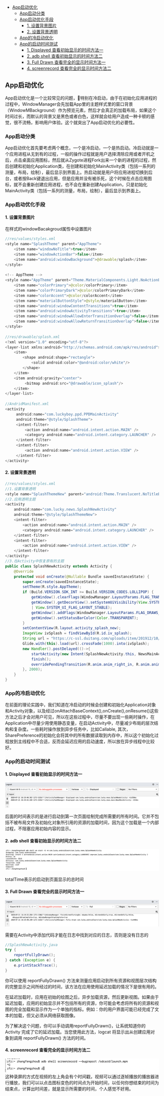 - [App启动优化](#app启动优化)
  - [App启动分类](#app启动分类)
  - [App启动优化手段](#app启动优化手段)
    - [1. 设置背景图片](#1-设置背景图片)
    - [2. 设置背景透明](#2-设置背景透明)
  - [App的冷启动优化](#app的冷启动优化)
  - [App的启动时间测试](#app的启动时间测试)
    - [1. Displayed 查看初始显示的时间方法一](#1-displayed-查看初始显示的时间方法一)
    - [2. adb shell 查看初始显示的时间方法二](#2-adb-shell-查看初始显示的时间方法二)
    - [3. Full Drawn 查看完全的显示时间方法一](#3-full-drawn-查看完全的显示时间方法一)
    - [4. screenrecord 查看完全的显示时间方法二](#4-screenrecord-查看完全的显示时间方法二)
## App启动优化
App启动优化是一个比较常见的问题，特别在冷启动，由于在初始化应用进程的过程中，WindowManager会先加载App里的主题样式里的窗口背景（WindowMBackground）作为预览元素，然后才会真正的加载布局，如果这个时间过长，而默认的背景又是黑色或者白色，这样就会给用户造成一种卡顿的感觉，很不流畅，影响用户体验。这个就突出了App启动优化的必要性。
### App启动分类
App启动优化首先要考虑两个概念，一个是冷启动，一个是热启动。冷启动就是一个应用进程从无到有的过程，一般的操作过程就是用户选择清除应用或者开机之后，点击桌面应用图标，然后就从Zygote进程Fork出来一个新的进程的过程，然后创建和初始化Application类，在创建和初始化MainActivity类（包括一系列的测量，布局，绘制），最后显示到界面上。热启动就是用户将应用进程切换到后台，或者按Back键退出应用，但是应用并没有被杀死，这个时候在点击应用图标，就不会重新创建应用进程，也不会在重新创建Application，只是初始化MainActivity类（包括一系列的测量，布局，绘制），最后显示到界面上。
### App启动优化手段
#### 1. 设置背景图片
在样式的windowBacakgroud属性中设置图片
```java
//res/values/styles.xml
<style name="SplashTheme" parent="AppTheme">
    <item name="windowNoTitle">true</item>
    <item name="windowActionBar">false</item>
    <item name="android:windowBackground">@drawable/splash</item>
</style>

<!-- AppTheme -->
<style name="AppTheme" parent="Theme.MaterialComponents.Light.NoActionBar">
    <item name="colorPrimary">@color/colorPrimary</item>
    <item name="colorPrimaryDark">@color/colorPrimaryDark</item>
    <item name="colorAccent">@color/colorAccent</item>
    <item name="materialButtonStyle">@style/materialButton</item>
    <item name="android:windowContentTransitions">true</item>
    <item name="android:windowActivityTransitions">true</item>
    <item name="android:windowAllowEnterTransitionOverlap">false</item>
    <item name="android:windowAllowReturnTransitionOverlap">false</item>
</style>

//res/drawable/splash.xml
<?xml version="1.0" encoding="utf-8"?>
<layer-list xmlns:android="http://schemas.android.com/apk/res/android">
    <item>
        <shape android:shape="rectangle">
            <solid android:color="@android:color/white"/>
        </shape>
    </item>
    <item android:gravity="center">
         <bitmap android:src="@drawable/icon_splash"/>
    </item>
</layer-list>

//AndridManifest.xml
<activity
     android:name="com.luckyboy.ppd.PPDMainActivity"
     android:theme="@style/SplashTheme">
     <intent-filter>
         <action android:name="android.intent.action.MAIN" />
         <category android:name="android.intent.category.LAUNCHER" />
     </intent-filter>
     <intent-filter>
         <action android:name="android.intent.action.VIEW" />
     </intent-filter>
</activity>
```
#### 2. 设置背景透明
```java
//res/values/styles.xml
//1.设置背景透明
<style name="SplashThemeNew" parent="android:Theme.Translucent.NoTitleBar.Fullscreen"/>
//2.应用透明主题
<activity
    android:name="com.lucky.news.SplashNewActivity"
    android:theme="@style/SplashThemeNew">
    <intent-filter>
        <action android:name="android.intent.action.MAIN" />
        <category android:name="android.intent.category.LAUNCHER" />
    </intent-filter>
    <intent-filter>
        <action android:name="android.intent.action.VIEW" />
    </intent-filter>
</activity>
//3.在Activity中恢复原有的主题
public class SplashNewActivity extends Activity {
    @Override
    protected void onCreate(@Nullable Bundle savedInstanceState) {
        super.onCreate(savedInstanceState);
        setTheme(R.style.AppTheme);
        if (Build.VERSION.SDK_INT >= Build.VERSION_CODES.LOLLIPOP) {
            getWindow().clearFlags(WindowManager.LayoutParams.FLAG_TRANSLUCENT_STATUS);
            getWindow().getDecorView().setSystemUiVisibility(View.SYSTEM_UI_FLAG_LAYOUT_FULLSCREEN 
            | View.SYSTEM_UI_FLAG_LAYOUT_STABLE);
            getWindow().addFlags(WindowManager.LayoutParams.FLAG_DRAWS_SYSTEM_BAR_BACKGROUNDS);
            getWindow().setStatusBarColor(Color.TRANSPARENT);
        }
        setContentView(R.layout.activity_splash_new);
        ImageView ivSplash = findViewById(R.id.iv_splash);
        String url = "https://c-ssl.duitang.com/uploads/item/201912/10/20191210095337_3ZmyK.jpeg";
        Glide.with(this).load(url).crossFade(1000).into(ivSplash);
        new Handler().postDelayed(()->{
            startActivity(new Intent(SplashNewActivity.this, NewsMainActivity.class));
            finish();
            overridePendingTransition(R.anim.anim_right_in, R.anim.anim_left_out);
        }, 2000);
    }
}
```
### App的冷启动优化
在前面的理论实践中，我们知道在冷启动的时候会创建和初始化Application对象和Activity对象，以及经过onAttachBaseContext(),onCreate(),onResume()这些方法之后才会对用户可见，所以在这些过程中，尽量不要出现一些耗时操作，在Application中尽量少用使用静态变量，在启动Activity中，尽量减少布局的层次结构和复杂度。一些耗时操作放到异步任务中，比如Callable, 其次，SharePreference的初始化会将其中的所有数据读取到内存中，所以这个初始化过程放到主线程中不合适，反而会延迟应用的启动速度，所以放在异步线程中比较好。
### App的启动时间测试
#### 1. Displayed 查看初始显示的时间方法一
![](./images/D42B39DE-85C7-4FDC-B50B-E1A928AD11EB.png)

后面的时间表示的是进行启动到第一次页面绘制完成所需要的所有时间。它并不包括不被布局文件及初始化对象所引用的资源的加载时间，因为这个加载是一个内部过程，不阻塞应用初始内容的显示。

#### 2. adb shell 查看初始显示的时间方法二
![](./images/1B93EA8E-013A-465F-976B-C7725FA21909.png)

totalTime表示的启动到页面显示的总时间

#### 3. Full Drawn 查看完全的显示时间方法一
![](./images/C019E229-03F3-4824-A288-7CFAA89EBE31.png)

需要在Activity中添加代码才能在日志中找到对应的日志，否则是没有日志的
```java
//SplashNewActivity.java
try {
    reportFullyDrawn();
} catch (Exception e) {
    e.printStackTrace();
}
```
你可以使用 reportFullyDrawn() 方法来测量应用启动到所有资源和视图层次结构的完整显示之间所经过的时间，该方法在应用使用延迟加载的情况下是很有用的。

在延迟加载时，应用在初始的绘图之后，异步加载资源，然后更新视图。如果由于延迟加载，应用的初始显示并不包括所有的资源，你可能会考虑将所有的资源和视图的完全加载和显示作为一个单独的指标。例如：你的用户界面可能已经完成了文本的加载，但又必须从网络获取图像。

为了解决这个问题，你可以手动调用reportFullyDrawn()，让系统知道你的 Activity 完成了它的延迟加载。当您使用此方法，logcat 将显示出从创建应用对象到调用 reportFullyDrawn() 方法的时间。

#### 4. screenrecord 查看完全的显示时间方法二
![](./images/BD03DC5B-4771-404B-BF96-B51FDBCE79A6.png)
这种录屏的方式在视频的左上角会有个时间戳，视频可以通过逐帧播放的播放器进行播放，我们可以以点击图标变色的时间点为开始时间，以任何你想结束的时间为结束点，计算出时间差，就是显示所需要的时间，个人感觉不好用。


